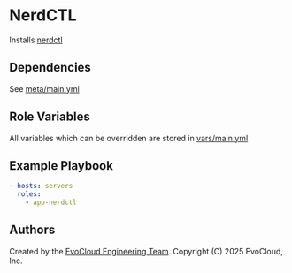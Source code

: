 NerdCTL
=========

Installs [nerdctl](https://github.com/containerd/nerdctl/)

Dependencies
------------

See [meta/main.yml](meta/main.yml)

Role Variables
--------------

All variables which can be overridden are stored in [vars/main.yml](vars/main.yml)

Example Playbook
----------------

```yml
- hosts: servers
  roles:
    - app-nerdctl
```

Authors
------------------

Created by the [EvoCloud Engineering Team](https://evocloud.dev). Copyright (C) 2025 EvoCloud, Inc.
